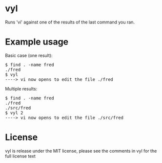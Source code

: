 vyl
===

Runs 'vi' against one of the results of the last command you ran.

Example usage
=============

Basic case (one result):

<pre>
$ find . -name fred
./fred
$ vyl
----> vi now opens to edit the file ./fred
</pre>

Multiple results:

<pre>
$ find . -name fred
./fred
./src/fred
$ vyl 2
----> vi now opens to edit the file ./src/fred
</pre>

License
=======

vyl is release under the MIT license, please see the comments in vyl for the
full license text

